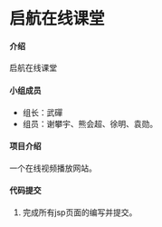# 启航在线课堂

#### 介绍
启航在线课堂


#### 小组成员

- 组长：武磾 
- 组员：谢攀宇、熊会超、徐明、袁勋。


#### 项目介绍

一个在线视频播放网站。

#### 代码提交

1. 完成所有jsp页面的编写并提交。
